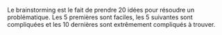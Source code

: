 Le brainstorming est le fait de prendre 20 idées pour résoudre un problématique. Les 5 premières sont faciles, les 5 suivantes sont compliquées et les 10 dernières sont extrêmement compliqués à trouver.